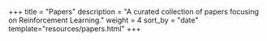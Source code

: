 +++
title = "Papers"
description = "A curated collection of papers focusing on Reinforcement Learning."
weight = 4
sort_by = "date"
template="resources/papers.html"
+++